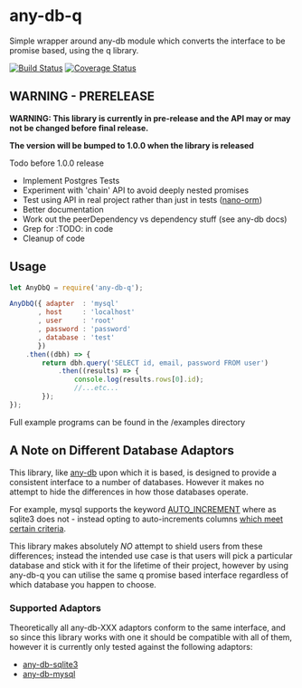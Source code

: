 # any-db-q

Simple wrapper around any-db module which converts the interface to be promise based, using the q library.

[![Build Status](https://travis-ci.org/jnterry/any-db-q.svg?branch=master)](https://travis-ci.org/jnterry/any-db-q) [![Coverage Status](https://coveralls.io/repos/github/jnterry/any-db-q/badge.svg?branch=master)](https://coveralls.io/github/jnterry/any-db-q?branch=master)

## WARNING - PRERELEASE

**WARNING: This library is currently in pre-release and the API may or may not be changed before final release.**

**The version will be bumped to 1.0.0 when the library is released**

Todo before 1.0.0 release
- Implement Postgres Tests
- Experiment with 'chain' API to avoid deeply nested promises
- Test using API in real project rather than just in tests ([nano-orm](https://github.com/jnterry/nano-orm))
- Better documentation
- Work out the peerDependency vs dependency stuff (see any-db docs)
- Grep for :TODO: in code
- Cleanup of code

## Usage

```javascript
let AnyDbQ = require('any-db-q');

AnyDbQ({ adapter  : 'mysql'
       , host     : 'localhost'
       , user     : 'root'
       , password : 'password'
       , database : 'test'
       })
    .then((dbh) => {
        return dbh.query('SELECT id, email, password FROM user')
            .then((results) => {
                console.log(results.rows[0].id);
                //...etc...
        });
});
```

Full example programs can be found in the /examples directory

## A Note on Different Database Adaptors

This library, like [any-db](https://www.npmjs.com/package/any-db) upon which it is based, is designed to provide a consistent interface to a number of databases. However it makes no attempt to hide the differences in how those databases operate.

For example, mysql supports the keyword [AUTO_INCREMENT](https://dev.mysql.com/doc/refman/5.7/en/example-auto-increment.html) where as sqlite3 does not - instead opting to auto-increments columns [which meet certain criteria](https://stackoverflow.com/a/7906029).

This library makes absolutely *NO* attempt to shield users from these differences; instead the intended use case is that users will pick a particular database and stick with it for the lifetime of their project, however by using any-db-q you can utilise the same q promise based interface regardless of which database you happen to choose.

### Supported Adaptors

Theoretically all any-db-XXX adaptors conform to the same interface, and so since this library works with one it should be compatible with all of them, however it is currently only tested against the following adaptors:

- [any-db-sqlite3](https://www.npmjs.com/package/any-db-sqlite3)
- [any-db-mysql](https://www.npmjs.com/package/any-db-mysql)
